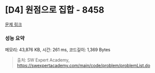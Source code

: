 # [D4] 원점으로 집합 - 8458 

[문제 링크](https://swexpertacademy.com/main/code/problem/problemDetail.do?contestProbId=AWzaq5KKk_ADFAVU) 

### 성능 요약

메모리: 43,876 KB, 시간: 261 ms, 코드길이: 1,369 Bytes



> 출처: SW Expert Academy, https://swexpertacademy.com/main/code/problem/problemList.do